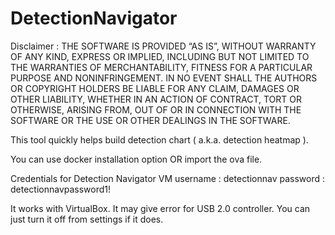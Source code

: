 # DetectionNavigator

Disclaimer : THE SOFTWARE IS PROVIDED “AS IS”, WITHOUT WARRANTY OF ANY KIND, EXPRESS OR IMPLIED, INCLUDING BUT NOT LIMITED TO THE WARRANTIES OF MERCHANTABILITY, FITNESS FOR A PARTICULAR PURPOSE AND NONINFRINGEMENT. IN NO EVENT SHALL THE AUTHORS OR COPYRIGHT HOLDERS BE LIABLE FOR ANY CLAIM, DAMAGES OR OTHER LIABILITY, WHETHER IN AN ACTION OF CONTRACT, TORT OR OTHERWISE, ARISING FROM, OUT OF OR IN CONNECTION WITH THE SOFTWARE OR THE USE OR OTHER DEALINGS IN THE SOFTWARE.

This tool quickly helps build detection chart ( a.k.a. detection heatmap ).

You can use docker installation option OR import the ova file. 

Credentials for Detection Navigator VM 
username : detectionnav
password : detectionnavpassword1!

It works with VirtualBox. It may give error for USB 2.0 controller. You can just turn it off from settings if it does.
